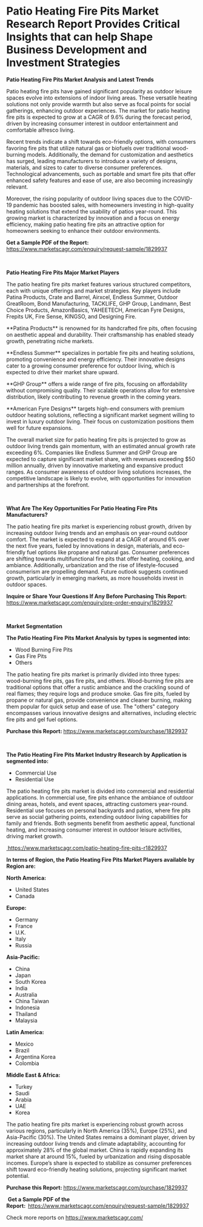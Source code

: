 <p><h1>Patio Heating Fire Pits Market Research Report Provides Critical Insights that can help Shape Business Development and Investment Strategies</h1></p><p><strong>Patio Heating Fire Pits Market Analysis and Latest Trends</strong></p>
<p><p>Patio heating fire pits have gained significant popularity as outdoor leisure spaces evolve into extensions of indoor living areas. These versatile heating solutions not only provide warmth but also serve as focal points for social gatherings, enhancing outdoor experiences. The market for patio heating fire pits is expected to grow at a CAGR of 9.6% during the forecast period, driven by increasing consumer interest in outdoor entertainment and comfortable alfresco living.</p><p>Recent trends indicate a shift towards eco-friendly options, with consumers favoring fire pits that utilize natural gas or biofuels over traditional wood-burning models. Additionally, the demand for customization and aesthetics has surged, leading manufacturers to introduce a variety of designs, materials, and sizes to cater to diverse consumer preferences. Technological advancements, such as portable and smart fire pits that offer enhanced safety features and ease of use, are also becoming increasingly relevant.</p><p>Moreover, the rising popularity of outdoor living spaces due to the COVID-19 pandemic has boosted sales, with homeowners investing in high-quality heating solutions that extend the usability of patios year-round. This growing market is characterized by innovation and a focus on energy efficiency, making patio heating fire pits an attractive option for homeowners seeking to enhance their outdoor environments.</p></p>
<p><strong>Get a Sample PDF of the Report:&nbsp;</strong> <a href="https://www.marketscagr.com/enquiry/request-sample/1829937?utm_campaign=1999&utm_medium=2&utm_source=Github&utm_content=ia&utm_term=09022025&utm_id=patio-heating-fire-pits">https://www.marketscagr.com/enquiry/request-sample/1829937</a></p>
<p>&nbsp;</p>
<p><strong>Patio Heating Fire Pits Major Market Players</strong></p>
<p><p>The patio heating fire pits market features various structured competitors, each with unique offerings and market strategies. Key players include Patina Products, Crate and Barrel, Airxcel, Endless Summer, Outdoor GreatRoom, Bond Manufacturing, TACKLIFE, GHP Group, Landmann, Best Choice Products, AmazonBasics, YAHEETECH, American Fyre Designs, Frepits UK, Fire Sense, KINGSO, and Designing Fire.</p><p>**Patina Products** is renowned for its handcrafted fire pits, often focusing on aesthetic appeal and durability. Their craftsmanship has enabled steady growth, penetrating niche markets. </p><p>**Endless Summer** specializes in portable fire pits and heating solutions, promoting convenience and energy efficiency. Their innovative designs cater to a growing consumer preference for outdoor living, which is expected to drive their market share upward. </p><p>**GHP Group** offers a wide range of fire pits, focusing on affordability without compromising quality. Their scalable operations allow for extensive distribution, likely contributing to revenue growth in the coming years.</p><p>**American Fyre Designs** targets high-end consumers with premium outdoor heating solutions, reflecting a significant market segment willing to invest in luxury outdoor living. Their focus on customization positions them well for future expansions.</p><p>The overall market size for patio heating fire pits is projected to grow as outdoor living trends gain momentum, with an estimated annual growth rate exceeding 6%. Companies like Endless Summer and GHP Group are expected to capture significant market share, with revenues exceeding $50 million annually, driven by innovative marketing and expansive product ranges. As consumer awareness of outdoor living solutions increases, the competitive landscape is likely to evolve, with opportunities for innovation and partnerships at the forefront.</p></p>
<p>&nbsp;</p>
<p><strong>What Are The Key Opportunities For Patio Heating Fire Pits Manufacturers?</strong></p>
<p><p>The patio heating fire pits market is experiencing robust growth, driven by increasing outdoor living trends and an emphasis on year-round outdoor comfort. The market is expected to expand at a CAGR of around 6% over the next five years, fueled by innovations in design, materials, and eco-friendly fuel options like propane and natural gas. Consumer preferences are shifting towards multifunctional fire pits that offer heating, cooking, and ambiance. Additionally, urbanization and the rise of lifestyle-focused consumerism are propelling demand. Future outlook suggests continued growth, particularly in emerging markets, as more households invest in outdoor spaces.</p></p>
<p><strong>Inquire or Share Your Questions If Any Before Purchasing This Report:</strong> <a href="https://www.marketscagr.com/enquiry/pre-order-enquiry/1829937?utm_campaign=1999&utm_medium=2&utm_source=Github&utm_content=ia&utm_term=09022025&utm_id=patio-heating-fire-pits">https://www.marketscagr.com/enquiry/pre-order-enquiry/1829937</a></p>
<p>&nbsp;</p>
<p><strong>Market Segmentation</strong></p>
<p><strong>The Patio Heating Fire Pits Market Analysis by types is segmented into:</strong></p>
<p><ul><li>Wood Burning Fire Pits</li><li>Gas Fire Pits</li><li>Others</li></ul></p>
<p><p>The patio heating fire pits market is primarily divided into three types: wood-burning fire pits, gas fire pits, and others. Wood-burning fire pits are traditional options that offer a rustic ambiance and the crackling sound of real flames; they require logs and produce smoke. Gas fire pits, fueled by propane or natural gas, provide convenience and cleaner burning, making them popular for quick setup and ease of use. The "others" category encompasses various innovative designs and alternatives, including electric fire pits and gel fuel options.</p></p>
<p><strong>Purchase this Report:&nbsp;</strong><a href="https://www.marketscagr.com/purchase/1829937?utm_campaign=1999&utm_medium=2&utm_source=Github&utm_content=ia&utm_term=09022025&utm_id=patio-heating-fire-pits">https://www.marketscagr.com/purchase/1829937</a></p>
<p>&nbsp;</p>
<p><strong>The Patio Heating Fire Pits Market Industry Research by Application is segmented into:</strong></p>
<p><ul><li>Commercial Use</li><li>Residential Use</li></ul></p>
<p><p>The patio heating fire pits market is divided into commercial and residential applications. In commercial use, fire pits enhance the ambiance of outdoor dining areas, hotels, and event spaces, attracting customers year-round. Residential use focuses on personal backyards and patios, where fire pits serve as social gathering points, extending outdoor living capabilities for family and friends. Both segments benefit from aesthetic appeal, functional heating, and increasing consumer interest in outdoor leisure activities, driving market growth.</p></p>
<p><a href="https://www.marketscagr.com/patio-heating-fire-pits-r1829937?utm_campaign=1999&utm_medium=2&utm_source=Github&utm_content=ia&utm_term=09022025&utm_id=patio-heating-fire-pits">&nbsp;https://www.marketscagr.com/patio-heating-fire-pits-r1829937</a></p>
<p><strong>In terms of Region, the Patio Heating Fire Pits Market Players available by Region are:</strong></p>
<p>
    <p> <strong> North America: </strong>
        <ul>
            <li>United States</li>
            <li>Canada</li>
        </ul>
        </p> 
    <p> <strong> Europe: </strong>
        <ul>
            <li>Germany</li>
            <li>France</li>
            <li>U.K.</li>
            <li>Italy</li>
            <li>Russia</li>
        </ul>
        </p> 
    <p> <strong> Asia-Pacific: </strong>
        <ul>
            <li>China</li>
            <li>Japan</li>
            <li>South Korea</li>
            <li>India</li>
            <li>Australia</li>
            <li>China Taiwan</li>
            <li>Indonesia</li>
            <li>Thailand</li>
            <li>Malaysia</li>
        </ul>
        </p> 
    <p> <strong> Latin America: </strong>
        <ul>
            <li>Mexico</li>
            <li>Brazil</li>
            <li>Argentina Korea</li>
            <li>Colombia</li>
        </ul>
        </p> 
    <p> <strong> Middle East & Africa: </strong>
        <ul>
            <li>Turkey</li>
            <li>Saudi</li>
            <li>Arabia</li>
            <li>UAE</li>
            <li>Korea</li>
        </ul>
    </p>
    </p>
<p><p>The patio heating fire pits market is experiencing robust growth across various regions, particularly in North America (35%), Europe (25%), and Asia-Pacific (30%). The United States remains a dominant player, driven by increasing outdoor living trends and climate adaptability, accounting for approximately 28% of the global market. China is rapidly expanding its market share at around 15%, fueled by urbanization and rising disposable incomes. Europe’s share is expected to stabilize as consumer preferences shift toward eco-friendly heating solutions, projecting significant market potential.</p></p>
<p><strong>Purchase this Report: </strong><a href="https://www.marketscagr.com/purchase/1829937?utm_campaign=1999&utm_medium=2&utm_source=Github&utm_content=ia&utm_term=09022025&utm_id=patio-heating-fire-pits">https://www.marketscagr.com/purchase/1829937</a></p>
<p>&nbsp;<strong>Get a Sample PDF of the Report:&nbsp;&nbsp;</strong><a href="https://www.marketscagr.com/enquiry/request-sample/1829937?utm_campaign=1999&utm_medium=2&utm_source=Github&utm_content=ia&utm_term=09022025&utm_id=patio-heating-fire-pits">https://www.marketscagr.com/enquiry/request-sample/1829937</a></p>
<p><strong></strong></p>
<p>Check more reports on <a href="https://www.marketscagr.com/?utm_campaign=1999&utm_medium=2&utm_source=Github&utm_content=ia&utm_term=09022025&utm_id=patio-heating-fire-pits">https://www.marketscagr.com/</a></p>